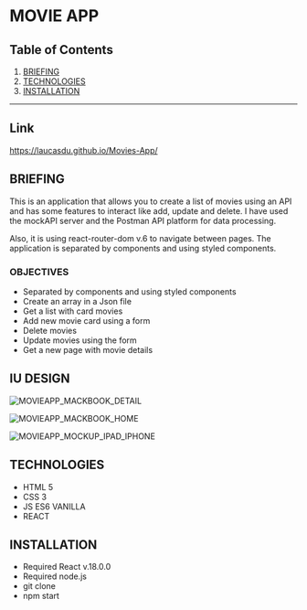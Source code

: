 
MOVIE APP
============

## Table of Contents
1. [BRIEFING](#BRIEFING)
2. [TECHNOLOGIES](#TECHNOLOGIES)
3. [INSTALLATION](#INSTALLATION_)

***

## Link

https://laucasdu.github.io/Movies-App/

## BRIEFING

This is an application that allows you to create a list of movies using an API and has some features to interact like add, update and delete. I have used the mockAPI server and the Postman API platform for data processing.

Also, it is using react-router-dom v.6 to navigate between pages. The application is separated by components and using styled components.

### OBJECTIVES

- Separated by components and using styled components
- Create an array in a Json file 
- Get a list with card movies
- Add new movie card using a form
- Delete movies
- Update movies using the form
- Get a new page with movie details

## IU DESIGN

![MOVIEAPP_MACKBOOK_DETAIL](https://user-images.githubusercontent.com/102957525/182246983-e5d20373-6e1a-4140-a4bd-00514e6e6db4.jpg)

![MOVIEAPP_MACKBOOK_HOME](https://user-images.githubusercontent.com/102957525/182247012-cf21d907-e833-4ad7-8081-f2bddd235d09.jpg)

![MOVIEAPP_MOCKUP_IPAD_IPHONE](https://user-images.githubusercontent.com/102957525/182247051-de125c32-1dea-4542-9f50-a429682fe6ea.jpg)

## TECHNOLOGIES
- HTML 5
- CSS 3
- JS ES6 VANILLA
- REACT

## INSTALLATION
- Required React v.18.0.0
- Required node.js
- git clone <repository>
- npm start
